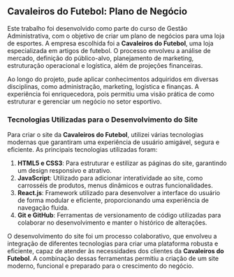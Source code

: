 ## Cavaleiros do Futebol: Plano de Negócio

Este trabalho foi desenvolvido como parte do curso de Gestão Administrativa, com o objetivo de criar um plano de negócios para uma loja de esportes. A empresa escolhida foi a **Cavaleiros do Futebol**, uma loja especializada em artigos de futebol. O processo envolveu a análise de mercado, definição do público-alvo, planejamento de marketing, estruturação operacional e logística, além de projeções financeiras.

Ao longo do projeto, pude aplicar conhecimentos adquiridos em diversas disciplinas, como administração, marketing, logística e finanças. A experiência foi enriquecedora, pois permitiu uma visão prática de como estruturar e gerenciar um negócio no setor esportivo.

### Tecnologias Utilizadas para o Desenvolvimento do Site

Para criar o site da **Cavaleiros do Futebol**, utilizei várias tecnologias modernas que garantiram uma experiência de usuário amigável, segura e eficiente. As principais tecnologias utilizadas foram:

1. **HTML5 e CSS3**: Para estruturar e estilizar as páginas do site, garantindo um design responsivo e atrativo.
2. **JavaScript**: Utilizado para adicionar interatividade ao site, como carrosséis de produtos, menus dinâmicos e outras funcionalidades.
3. **React.js**: Framework utilizado para desenvolver a interface do usuário de forma modular e eficiente, proporcionando uma experiência de navegação fluida.
4. **Git e GitHub**: Ferramentas de versionamento de código utilizadas para colaborar no desenvolvimento e manter o histórico de alterações.

O desenvolvimento do site foi um processo colaborativo, que envolveu a integração de diferentes tecnologias para criar uma plataforma robusta e eficiente, capaz de atender às necessidades dos clientes da **Cavaleiros do Futebol**. A combinação dessas ferramentas permitiu a criação de um site moderno, funcional e preparado para o crescimento do negócio.